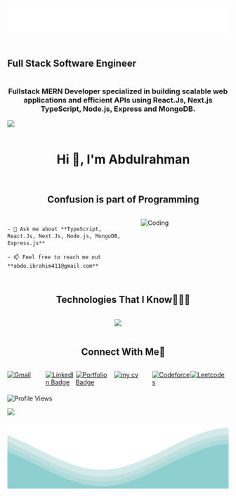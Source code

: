 <h1 align="center">
  <img src="https://raw.githubusercontent.com/abdo-ibrahim/abdo-ibrahim/main/name.svg" alt="Abdo ibrahim" />
</h1>
<summary><h2 style="display: inline-block">Full Stack Software Engineer</h2></summary>
<h3 align="center">Fullstack MERN Developer specialized in building scalable web applications and efficient APIs using React.Js, Next.js TypeScript, Node.js, Express and MongoDB.</h3>

<!-- horizontal divider (gradient) -->
<img src="https://user-images.githubusercontent.com/73097560/115834477-dbab4500-a447-11eb-908a-139a6edaec5c.gif">

<!-- h1 without bottom border -->
<div id="user-content-toc">
  <ul align="center">
    <summary><h1 style="display: inline-block">Hi 👋, I'm Abdulrahman</h1></summary>
  </ul>
</div>

<!-- h2 without bottom border -->
<div id="user-content-toc">
  <ul align="center">
    <summary><h2 style="display: inline-block">Confusion is part of Programming</h2></summary>
  </ul>
</div>

<!-- Intro start -->
<div style="display: flex; align-items: center;">
  <div>
    <img align="right" alt="Coding" width="200" src="https://user-images.githubusercontent.com/74038190/212897782-96581536-54a0-4b87-87b4-5e55f95e8a8b.gif" style="margin-left: 20px;">

    - 💬 Ask me about **TypeScript, React.Js, Next.Js, Node.js, MongoDB, Express.js**

    - 📫 Feel free to reach me out **abdo.ibrahim411@gmail.com**

  </div>
</div>
<!-- Intro end -->

<!-- Technologies That I Know -->
<!-- h1 without bottom border -->
<div id="user-content-toc">
  <ul align="center">
    <summary><h2 style="display: inline-block">Technologies That I Know👨🏻‍💻</h2></summary>
  </ul>
</div>


<!-- tech stack icons -->
<p align="center">
  <a href="https://skillicons.dev">
    <img src="https://skillicons.dev/icons?i=html,css,sass,bootstrap,tailwind,js,ts,react,nextjs,nodejs,express,mongodb,prisma,sqlite,github,vscode,postman,figma,ps,ai,c,cpp,java&perline=10" />
  </a>
</p>

<!-- Connect with me -->
<!-- h2 without bottom border -->
<div id="user-content-toc">
  <ul align="center">
    <summary><h2 style="display: inline-block">Connect With Me🤝</h2></summary>
  </ul>
</div>

  <!-- icons and links -->
<div style="display: flex; justify-content: space-between;">
  <!-- Gmail -->  
    <a href="mailto:abdo.ibrahim411@gmail.com" style="display: inline-block; width: 150px; height: 40px;"><img src="https://img.shields.io/badge/Abdulrahman-Ibrahim-red?style=for-the-badge&logo=gmail" alt="Gmail"></a>
    <!-- LinkedIn -->
    <a href="https://www.linkedin.com/in/abdo-ibrahim" target="_blank">
    <img src="https://img.shields.io/badge/Abdulrahman--Ibrahim-0077B5?style=for-the-badge&logo=linkedin&logoColor=white" alt="LinkedIn Badge"/>
    </a>
    <!-- Portfolio -->
    <a href="https://my-portfolio-seven-weld-24.vercel.app/" style="display: inline-block; width: 150px; height: 40px;">
      <img src="https://img.shields.io/badge/-Abdulrahman%20Ibrahim-6A0DAD?style=for-the-badge&logo=portfolio&logoColor=white" alt="Portfolio Badge" />
    </a>
    <!-- CV -->
    <a href="https://drive.google.com/file/d/1WTcKASJdji9xgnV90S8YZ8wk6Rh3SBu3/view?usp=drive_link" target="_blank" style="display: inline-block; width: 150px; height: 40px;"><img src="https://img.shields.io/badge/My%20Cv-Google%20Drive-blue?style=flat-square&logo=google-drive" alt="my cv"></a>
    <!-- CodeForces -->
    <a href="https://codeforces.com/profile/Abdo." style="display: inline-block; width: 150px; height: 40px;"><img src="https://img.shields.io/badge/Codeforces-Abdo_Ibrahim-1e90ff?style=for-the-badge&logo=codeforces" alt="Codeforces"></a>
    <!-- Leetcode -->
    <a href="https://leetcode.com/u/Abdo_Ibrahim7/" style="display: inline-block; width: 150px; height: 40px;"><img src="https://img.shields.io/badge/Leetcode-Abdo_Ibrahim-orange?style=for-the-badge&logo=leetcode" alt="Leetcode"></a>

</div>

![Profile Views](https://komarev.com/ghpvc/?username=abdo-ibrahim&color=blue&style=flat-square)

<!-- horizontal divider (gradient) -->
<img src="https://user-images.githubusercontent.com/73097560/115834477-dbab4500-a447-11eb-908a-139a6edaec5c.gif">

</p>	
<img src="https://raw.githubusercontent.com/abdo-ibrahim/abdo-ibrahim/main/waves.svg" width="100%" height="150">
